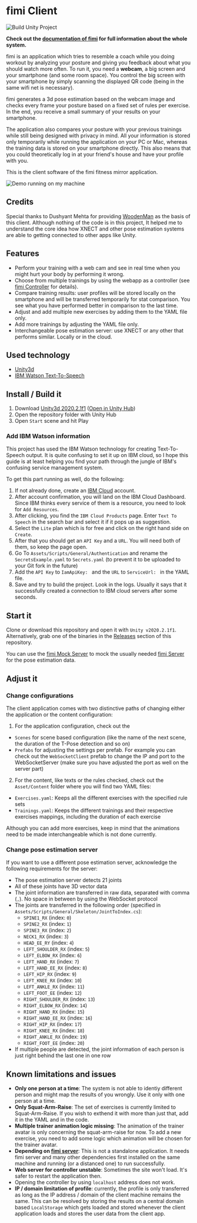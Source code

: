 # fimi Client
![Build Unity Project](https://github.com/xu-chris/fimi-Client/workflows/Build%20Unity%20Project/badge.svg)

**Check out the [documentation of fimi](https://xu-chris.github.io/fimi-Documentation/) for full information about the whole system.**

fimi is an application which tries to resemble a coach while you doing workout by analyzing your posture and giving you feedback about what you should watch more often. To run it, you need a **webcam**, a big screen and your smartphone (and some room space). You control the big screen with your smartphone by simply scanning the displayed QR code (being in the same wifi net is necessary).

fimi generates a 3d pose estimation based on the webcam image and checks every frame your posture based on a fixed set of rules per exercise. In the end, you receive a small summary of your results on your smartphone.

The application also compares your posture with your previous trainings while still being designed with privacy in mind. All your information is stored only temporarily while running the application on your PC or Mac, whereas the training data is stored on your smartphone directly. This also means that you could theoretically log in at your friend's house and have your profile with you.

This is the client software of the fimi fitness mirror application.

![Demo running on my machine](docs/demo.gif)

## Credits
Special thanks to Dushyant Mehta for providing [WoodenMan](https://gvv.mpi-inf.mpg.de/projects/XNect/) as the basis of this client. Although nothing of the code is in this project, It helped me to understand the core idea how XNECT and other pose estimation systems are able to getting connected to other apps like Unity.

## Features
- Perform your training with a web cam and see in real time when you might hurt your body by performing it wrong.
- Choose from multiple trainings by using the webapp as a controller (see [fimi Controller](https://github.com/xu-chris/fimi-Controller) for details).
- Compare training results: user profiles will be stored locally on the smartphone and will be transferred temporarily for stat comparison. You see what you have performed better in comparison to the last time.
- Adjust and add multiple new exercises by adding them to the YAML file only.
- Add more trainings by adjusting the YAML file only.
- Interchangeable pose estimation server: use XNECT or any other that performs similar. Locally or in the cloud.

## Used technology
- [Unity3d](https://unity.com)
- [IBM Watson Text-To-Speech](https://www.ibm.com/cloud/watson-text-to-speech)

## Install / Build it
1. Download [Unity3d 2020.2.1f1](https://unity3d.com/unity/whats-new/2020.2.1) ([Open in Unity Hub](unityhub://2020.2.1f1/270dd8c3da1c))
2. Open the repository folder with Unity Hub
3. Open `Start` scene and hit Play

### Add IBM Watson information
This project has used the IBM Watson technology for creating Text-To-Speech output. It is quite confusing to set it up on IBM cloud, so I hope this guide is at least helping you find your path through the jungle of IBM's confusing service management system.

To get this part running as well, do the following:
1. If not already done, create an [IBM Cloud](https://cloud.ibm.com/registration?target=/developer/watson&cm_sp=WatsonPlatform-WatsonServices-_-OnPageNavLink-IBMWatson_SDKs-_-Unity) account.
2. After account confirmation, you will land on the IBM Cloud Dashboard. Since IBM thinks every service of them is a resource, you need to look for `Add Resources`.
3. After clicking, you find the `IBM Cloud Products` page. Enter `Text To Speech` in the search bar and select it if it pops up as suggestion.
4. Select the `Lite` plan which is for free and click on the right hand side on `Create`.
5. After that you should get an `API Key` and a `URL`. You will need both of them, so keep the page open.
6. Go To `Assets/Scripts/General/Authentication` and rename the `SecretsExample.yaml` to `Secrets.yaml` (to prevent it to be uploaded to your Git fork in the future)
7. Add the `API Key` to `IamApiKey: ` and the `URL` to `ServiceUrl: ` in the YAML file.
8. Save and try to build the project. Look in the logs. Usually it says that it successfully created a connection to IBM cloud servers after some seconds.

## Start it
Clone or download this repository and open it with `Unity v2020.2.1f1`. Alternatively, grab one of the binaries in the [Releases](https://github.com/xu-chris/fimi-Client/releases) section of this repository.

You can use the [fimi Mock Server](https://xu-chris.github.io/fimi-Mock-Server/) to mock the usually needed [fimi Server](https://xu-chris.github.io/fimi-Server/) for the pose estimation data.

## Adjust it

### Change configurations
The client application comes with two distinctive paths of changing either the application or the content configuration:

1. For the application configuration, check out the 
  - `Scenes` for scene based configuration (like the name of the next scene, the duration of the T-Pose detection and so on)
  - `Prefabs` for adjusting the settings per prefab. For example you can check out the `WebSocketClient` prefab to change the IP and port to the WebSocketServer (make sure you have adjusted the port as well on the server part)

2. For the content, like texts or the rules checked, check out the `Asset/Content` folder where you will find two YAML files:
  - `Exercises.yaml`: Keeps all the different exercises with the specified rule sets
  - `Trainings.yaml`: Keeps the different trainings and their respective exercises mappings, including the duration of each exercise

Although you can add more exercises, keep in mind that the animations need to be made interchangeable which is not done currently.

### Change pose estimation server
If you want to use a different pose estimation server, acknowledge the following requirements for the server:
- The pose estimation server detects 21 joints
- All of these joints have 3D vector data
- The joint information are transferred in raw data, separated with comma (`,`). No space in between by using the WebSocket protocol
- The joints are transferred in the following order (specified in `Assets/Scripts/General/Skeleton/JointToIndex.cs`):
  - `SPINE1_RX` (index: `0`)
  - `SPINE2_RX` (index: `1`)
  - `SPINE3_RX` (index: `2`)
  - `NECK1_RX` (index: `3`)
  - `HEAD_EE_RY` (index: `4`)
  - `LEFT_SHOULDER_RX` (index: `5`)
  - `LEFT_ELBOW_RX` (index: `6`)
  - `LEFT_HAND_RX` (index: `7`)
  - `LEFT_HAND_EE_RX` (index: `8`)
  - `LEFT_HIP_RX` (index: `9`)
  - `LEFT_KNEE_RX` (index: `10`)
  - `LEFT_ANKLE_RX` (index: `11`)
  - `LEFT_FOOT_EE` (index: `12`)
  - `RIGHT_SHOULDER_RX` (index: `13`)
  - `RIGHT_ELBOW_RX` (index: `14`)
  - `RIGHT_HAND_RX` (index: `15`)
  - `RIGHT_HAND_EE_RX` (index: `16`)
  - `RIGHT_HIP_RX` (index: `17`)
  - `RIGHT_KNEE_RX` (index: `18`)
  - `RIGHT_ANKLE_RX` (index: `19`)
  - `RIGHT_FOOT_EE` (index: `20`)
- If multiple people are detected, the joint information of each person is just right behind the last one in one row

## Known limitations and issues
- **Only one person at a time**: The system is not able to identiy different person and might map the results of you wrongly. Use it only with one person at a time.
- **Only Squat-Arm-Raise**: The set of exercises is currently limited to Squat-Arm-Raise. If you wish to exthend it with more than just that, add it in the YAML and in the code.
- **Multiple trainer animation logic missing**: The animation of the trainer avatar is only concerning the squat-arm-raise for now. To add a new exercise, you need to add some logic which animation will be chosen for the trainer avatar.
- **Depending on [fimi server](https://github.com/xu-chris/fimi-Server)**: This is not a standalone application. It needs fimi server and many other dependencies first installed on the same machine and running (or a distanced one) to run successfully.
- **Web server for controller unstable**: Sometimes the site won't load. It's safer to restart the application then.
- Opening the controller by using `localhost` address does not work.
- **IP / domain limitation of profile**: currently, the profile is only transferred as long as the IP address / domain of the client machine remains the same. This can be resolved by storing the results on a central domain based `LocalStorage` which gets loaded and stored whenever the client application loads and stores the user data from the client app.
